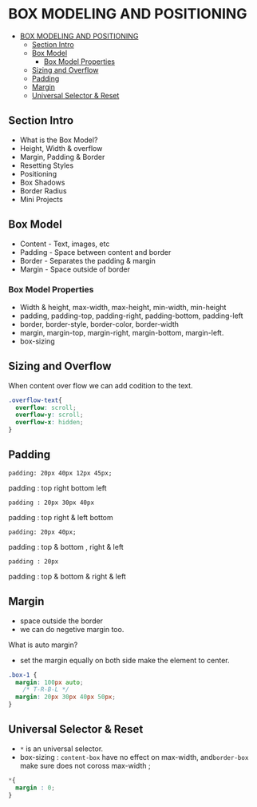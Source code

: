 # BOX MODELING AND POSITIONING

- [BOX MODELING AND POSITIONING](#box-modeling-and-positioning)
  - [Section Intro](#section-intro)
  - [Box Model](#box-model)
    - [Box Model Properties](#box-model-properties)
  - [Sizing and Overflow](#sizing-and-overflow)
  - [Padding](#padding)
  - [Margin](#margin)
  - [Universal Selector \& Reset](#universal-selector--reset)

## Section Intro

- What is the Box Model?
- Height, Width & overflow
- Margin, Padding & Border
- Resetting Styles
- Positioning
- Box Shadows
- Border Radius
- Mini Projects

## Box Model

- Content - Text, images, etc
- Padding - Space between content and border
- Border - Separates the padding & margin
- Margin - Space outside of border

### Box Model Properties

- Width & height, max-width, max-height, min-width, min-height
- padding, padding-top, padding-right, padding-bottom, padding-left
- border, border-style, border-color, border-width
- margin, margin-top, margin-right, margin-bottom, margin-left.
- box-sizing

## Sizing and Overflow

When content over flow we can add codition to the text.

```css
.overflow-text{
  overflow: scroll;
  overflow-y: scroll;
  overflow-x: hidden;
}
```

## Padding

`padding: 20px 40px 12px 45px;`

padding : top right bottom left

`padding : 20px 30px 40px`

padding : top right & left bottom

`padding: 20px 40px;`

padding : top & bottom  , right  & left

`padding : 20px`

padding : top & bottom & right & left

## Margin

- space outside the border
- we can do negetive margin too.

What is auto margin?

- set the margin equally on both side make the element to center.

```css
.box-1 {
  margin: 100px auto;
    /* T-R-B-L */
  margin: 20px 30px 40px 50px;
}
```

## Universal Selector & Reset

- `*` is an universal selector.
- box-sizing :  `content-box` have no effect on max-width, and`border-box` make sure does not coross max-width ;

```css
*{
  margin : 0;
}
```
